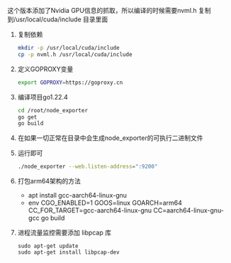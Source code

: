 这个版本添加了Nvidia GPU信息的抓取，所以编译的时候需要nvml.h 复制到/usr/local/cuda/include 目录里面

1. 复制依赖
   
   ```bash
   mkdir -p /usr/local/cuda/include
   cp -p nvml.h /usr/local/cuda/include
   ```

2. 定义GOPROXY变量
   
   ```bash
   export GOPROXY=https://goproxy.cn
   ```

3. 编译项目go1.22.4
   
   ```bash
   cd /root/node_exporter
   go get
   go build
   ```

4. 在如果一切正常在目录中会生成node_exporter的可执行二进制文件

5. 运行即可
   
   ```bash
   ./node_exporter --web.listen-address=":9200"
   ```

6. 打包arm64架构的方法
   
   * apt install gcc-aarch64-linux-gnu 
   * env CGO_ENABLED=1 GOOS=linux GOARCH=arm64 CC_FOR_TARGET=gcc-aarch64-linux-gnu CC=aarch64-linux-gnu-gcc go build

7. 进程流量监控需要添加 libpcap 库
   
   ```
   sudo apt-get update
   sudo apt-get install libpcap-dev
   ```
